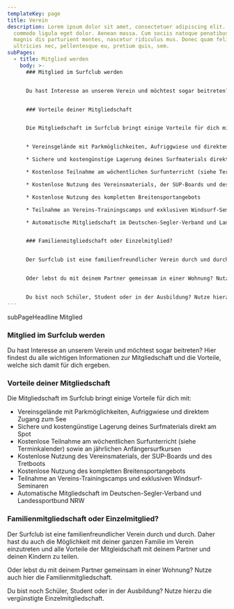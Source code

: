 ```yaml
---
templateKey: page
title: Verein
description: Lorem ipsum dolor sit amet, consectetuer adipiscing elit. Aenean
  commodo ligula eget dolor. Aenean massa. Cum sociis natoque penatibus et
  magnis dis parturient montes, nascetur ridiculus mus. Donec quam felis,
  ultricies nec, pellentesque eu, pretium quis, sem.
subPages:
  - title: Mitglied werden
    body: >-
      ### Mitglied im Surfclub werden


      Du hast Interesse an unserem Verein und möchtest sogar beitreten? Hier findest du alle wichtigen Informationen zur Mitgliedschaft und die Vorteile, welche sich damit für dich ergeben.


      ### Vorteile deiner Mitgliedschaft


      Die Mitgliedschaft im Surfclub bringt einige Vorteile für dich mit:


      * Vereinsgelände mit Parkmöglichkeiten, Aufriggwiese und direktem Zugang zum See

      * Sichere und kostengünstige Lagerung deines Surfmaterials direkt am Spot

      * Kostenlose Teilnahme am wöchentlichen Surfunterricht (siehe Terminkalender) sowie an jährlichen Anfängersurfkursen

      * Kostenlose Nutzung des Vereinsmaterials, der SUP-Boards und des Tretboots

      * Kostenlose Nutzung des kompletten Breitensportangebots

      * Teilnahme an Vereins-Trainingscamps und exklusiven Windsurf-Seminaren

      * Automatische Mitgliedschaft im Deutschen-Segler-Verband und Landessportbund NRW


      ### Familienmitgliedschaft oder Einzelmitglied?


      Der Surfclub ist eine familienfreundlicher Verein durch und durch. Daher hast du auch die Möglichkeit mit deiner ganzen Familie im Verein einzutreten und alle Vorteile der Mitgleidschaft mit deinem Partner und deinen Kindern zu teilen.


      Oder lebst du mit deinem Partner gemeinsam in einer Wohnung? Nutze auch hier die Familienmitgliedschaft.


      Du bist noch Schüler, Student oder in der Ausbildung? Nutze hierzu die vergünstigte Einzelmitgliedschaft.
---
```

subPageHeadline Mitglied

### Mitglied im Surfclub werden

Du hast Interesse an unserem Verein und möchtest sogar beitreten? Hier findest du alle wichtigen Informationen zur Mitgliedschaft und die Vorteile, welche sich damit für dich ergeben.

### Vorteile deiner Mitgliedschaft

Die Mitgliedschaft im Surfclub bringt einige Vorteile für dich mit:

* Vereinsgelände mit Parkmöglichkeiten, Aufriggwiese und direktem Zugang zum See
* Sichere und kostengünstige Lagerung deines Surfmaterials direkt am Spot
* Kostenlose Teilnahme am wöchentlichen Surfunterricht (siehe Terminkalender) sowie an jährlichen Anfängersurfkursen
* Kostenlose Nutzung des Vereinsmaterials, der SUP-Boards und des Tretboots
* Kostenlose Nutzung des kompletten Breitensportangebots
* Teilnahme an Vereins-Trainingscamps und exklusiven Windsurf-Seminaren
* Automatische Mitgliedschaft im Deutschen-Segler-Verband und Landessportbund NRW

### Familienmitgliedschaft oder Einzelmitglied?

Der Surfclub ist eine familienfreundlicher Verein durch und durch. Daher hast du auch die Möglichkeit mit deiner ganzen Familie im Verein einzutreten und alle Vorteile der Mitgleidschaft mit deinem Partner und deinen Kindern zu teilen.

Oder lebst du mit deinem Partner gemeinsam in einer Wohnung? Nutze auch hier die Familienmitgliedschaft.

Du bist noch Schüler, Student oder in der Ausbildung? Nutze hierzu die vergünstigte Einzelmitgliedschaft.